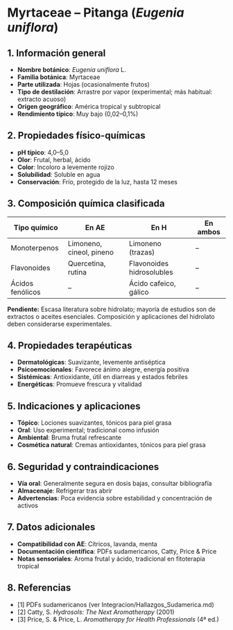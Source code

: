 # Myrtaceae – Pitanga (*Eugenia uniflora*)

## 1. Información general
- **Nombre botánico**: *Eugenia uniflora* L.
- **Familia botánica**: Myrtaceae
- **Parte utilizada**: Hojas (ocasionalmente frutos)
- **Tipo de destilación**: Arrastre por vapor (experimental; más habitual: extracto acuoso)
- **Origen geográfico**: América tropical y subtropical
- **Rendimiento típico**: Muy bajo (0,02–0,1%)

## 2. Propiedades físico-químicas
- **pH típico**: 4,0–5,0
- **Olor**: Frutal, herbal, ácido
- **Color**: Incoloro a levemente rojizo
- **Solubilidad**: Soluble en agua
- **Conservación**: Frío, protegido de la luz, hasta 12 meses

## 3. Composición química clasificada
| Tipo químico                | En AE                               | En H                               | En ambos         |
|----------------------------|-------------------------------------|-------------------------------------|------------------|
| Monoterpenos                | Limoneno, cineol, pineno            | Limoneno (trazas)                  | –                |
| Flavonoides                 | Quercetina, rutina                  | Flavonoides hidrosolubles           | –                |
| Ácidos fenólicos            | –                                   | Ácido cafeico, gálico               | –                |

**Pendiente:** Escasa literatura sobre hidrolato; mayoría de estudios son de extractos o aceites esenciales. Composición y aplicaciones del hidrolato deben considerarse experimentales.

## 4. Propiedades terapéuticas
- **Dermatológicas**: Suavizante, levemente antiséptica
- **Psicoemocionales**: Favorece ánimo alegre, energía positiva
- **Sistémicas**: Antioxidante, útil en diarreas y estados febriles
- **Energéticas**: Promueve frescura y vitalidad

## 5. Indicaciones y aplicaciones
- **Tópico**: Lociones suavizantes, tónicos para piel grasa
- **Oral**: Uso experimental; tradicional como infusión
- **Ambiental**: Bruma frutal refrescante
- **Cosmética natural**: Cremas antioxidantes, tónicos para piel grasa

## 6. Seguridad y contraindicaciones
- **Vía oral**: Generalmente segura en dosis bajas, consultar bibliografía
- **Almacenaje**: Refrigerar tras abrir
- **Advertencias**: Poca evidencia sobre estabilidad y concentración de activos

## 7. Datos adicionales
- **Compatibilidad con AE**: Cítricos, lavanda, menta
- **Documentación científica**: PDFs sudamericanos, Catty, Price & Price
- **Notas sensoriales**: Aroma frutal y ácido, tradicional en fitoterapia tropical

## 8. Referencias
- [1] PDFs sudamericanos (ver Integracion/Hallazgos_Sudamerica.md)
- [2] Catty, S. *Hydrosols: The Next Aromatherapy* (2001)
- [3] Price, S. & Price, L. *Aromatherapy for Health Professionals* (4ª ed.)

